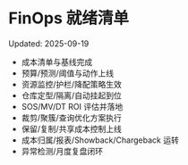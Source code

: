 # FinOps 就绪清单

Updated: 2025-09-19

- 成本清单与基线完成
- 预算/预测/阈值与动作上线
- 资源监控/护栏/降配策略生效
- 仓库定型/隔离/自动挂起到位
- SOS/MV/DT ROI 评估并落地
- 裁剪/聚簇/查询优化方案执行
- 保留/复制/共享成本控制上线
- 成本归属/报表/Showback/Chargeback 运转
- 异常检测/月度复盘闭环
